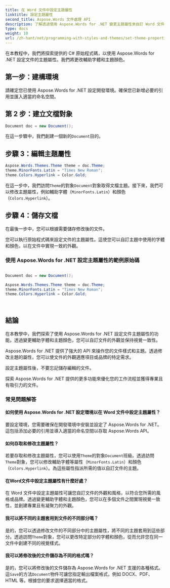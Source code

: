 ```yaml
---
title: 在 Word 文件中設定主題屬性
linktitle: 設定主題屬性
second_title: Aspose.Words 文件處理 API
description: 了解透過使用 Aspose.Words for .NET 變更主題屬性來自訂 Word 文件的外觀。獲得專業且有吸引力的結果。
type: docs
weight: 10
url: /zh-hant/net/programming-with-styles-and-themes/set-theme-properties/
---
```

在本教程中，我們將探索提供的 C# 原始程式碼，以使用 Aspose.Words for .NET 設定文件的主題屬性。我們將更改輔助字體和主題顏色。

## 第一步：建構環境

請確定您已使用 Aspose.Words for .NET 設定開發環境。確保您已新增必要的引用並匯入適當的命名空間。

## 第 2 步：建立文檔對象

```csharp
Document doc = new Document();
```

在這一步驟中，我們創建一個新的`Document`目的。

## 步驟 3：編輯主題屬性

```csharp
Aspose.Words.Themes.Theme theme = doc.Theme;
theme.MinorFonts.Latin = "Times New Roman";
theme.Colors.Hyperlink = Color.Gold;
```

在這一步中，我們訪問`Theme`的對象`Document`對象取得文檔主題。接下來，我們可以修改主題屬性，例如輔助字體（`MinorFonts.Latin`）和顏色（`Colors.Hyperlink`）。

## 步驟 4：儲存文檔

在最後一步中，您可以根據需要儲存修改後的文件。

您可以執行原始程式碼來設定文件的主題屬性。這使您可以自訂主題中使用的字體和顏色，以在文件中實現一致的外觀。

### 使用 Aspose.Words for .NET 設定主題屬性的範例原始碼 
```csharp
            
Document doc = new Document();

Aspose.Words.Themes.Theme theme = doc.Theme;
theme.MinorFonts.Latin = "Times New Roman";
theme.Colors.Hyperlink = Color.Gold;
            
        
```

## 結論

在本教學中，我們探索了使用 Aspose.Words for .NET 設定文件主題屬性的功能。透過變更輔助字體和主題顏色，您可以自訂文件的外觀並保持視覺一致性。

Aspose.Words for .NET 提供了強大的 API 來操作您的文件樣式和主題。透過修改主題的屬性，您可以使文件的外觀適應項目或品牌的特定需求。

設定主題屬性後，不要忘記儲存編輯的文件。

探索 Aspose.Words for .NET 提供的更多功能來優化您的工作流程並獲得專業且有吸引力的文件。

### 常見問題解答

#### 如何使用 Aspose.Words for .NET 設定環境以在 Word 文件中設定主題屬性？

要設定環境，您需要確保在開發環境中安裝並設定了 Aspose.Words for .NET。這包括添加必要的引用並導入適當的命名空間以存取 Aspose.Words API。

#### 如何存取和修改主題屬性？

若要存取和修改主題屬性，您可以使用`Theme`的對象`Document`班級。透過訪問`Theme`對象，您可以修改輔助字體等屬性（`MinorFonts.Latin`）和顏色（`Colors.Hyperlink`）。為這些屬性指派所需的值以自訂文件的主題。

#### 在Word文件中設定主題屬性有什麼好處？

在 Word 文件中設定主題屬性可讓您自訂文件的外觀和風格，以符合您所需的風格或品牌。透過變更輔助字體和主題顏色，您可以在多個文件之間實現視覺一致性，並創建專業且有凝聚力的外觀。

#### 我可以將不同的主題套用到文件的不同部分嗎？

是的，您可以透過修改文件的不同部分中的主題屬性，將不同的主題套用到這些部分。透過訪問`Theme`對象，您可以更改特定部分的字體和顏色，從而允許您在同一文件中創建不同的視覺樣式。

#### 我可以將修改後的文件儲存為不同的格式嗎？

是的，您可以將修改後的文件儲存為 Aspose.Words for .NET 支援的各種格式。這`Save`的方法`Document`物件可讓您指定輸出檔案格式，例如 DOCX、PDF、HTML 等。根據您的要求選擇適當的格式。